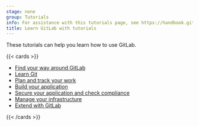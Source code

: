 ```yaml
---
stage: none
group: Tutorials
info: For assistance with this tutorials page, see https://handbook.gitlab.com/handbook/product/ux/technical-writing/#assignments-to-other-projects-and-subjects.
title: Learn GitLab with tutorials
---
```


These tutorials can help you learn how to use GitLab.

{{< cards >}}

- [Find your way around GitLab](gitlab_navigation.md)
- [Learn Git](learn_git.md)
- [Plan and track your work](plan_and_track.md)
- [Build your application](build_application.md)
- [Secure your application and check compliance](secure_application.md)
- [Manage your infrastructure](infrastructure.md)
- [Extend with GitLab](develop.md)

{{< /cards >}}
